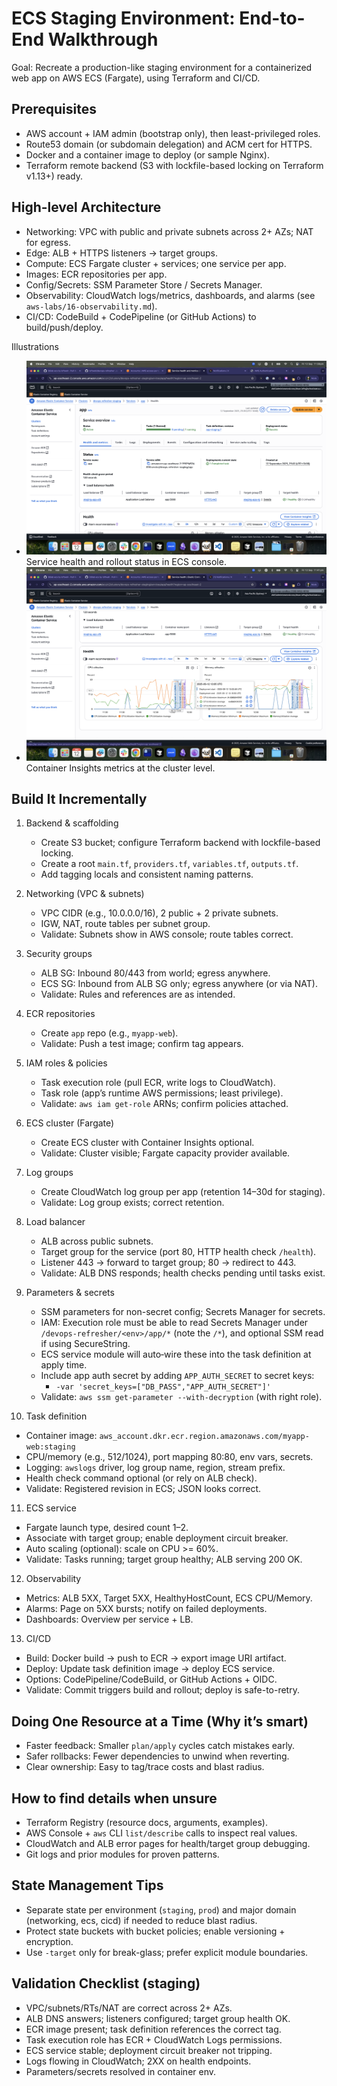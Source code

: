 # ECS Staging Environment: End-to-End Walkthrough

Goal: Recreate a production-like staging environment for a containerized web app on AWS ECS (Fargate), using Terraform and CI/CD.

## Prerequisites

- AWS account + IAM admin (bootstrap only), then least-privileged roles.
- Route53 domain (or subdomain delegation) and ACM cert for HTTPS.
- Docker and a container image to deploy (or sample Nginx).
- Terraform remote backend (S3 with lockfile-based locking on Terraform v1.13+) ready.

## High-level Architecture

- Networking: VPC with public and private subnets across 2+ AZs; NAT for egress.
- Edge: ALB + HTTPS listeners → target groups.
- Compute: ECS Fargate cluster + services; one service per app.
- Images: ECR repositories per app.
- Config/Secrets: SSM Parameter Store / Secrets Manager.
- Observability: CloudWatch logs/metrics, dashboards, and alarms (see `aws-labs/16-observability.md`).
- CI/CD: CodeBuild + CodePipeline (or GitHub Actions) to build/push/deploy.

Illustrations

- ![ECS services overview](../images/ecs-service-overview.png)
  Service health and rollout status in ECS console.
- ![Cluster metrics](../images/ecs-metrics.png)
  Container Insights metrics at the cluster level.

## Build It Incrementally

1. Backend & scaffolding
   - Create S3 bucket; configure Terraform backend with lockfile-based locking.
   - Create a root `main.tf`, `providers.tf`, `variables.tf`, `outputs.tf`.
   - Add tagging locals and consistent naming patterns.

2. Networking (VPC & subnets)
   - VPC CIDR (e.g., 10.0.0.0/16), 2 public + 2 private subnets.
   - IGW, NAT, route tables per subnet group.
   - Validate: Subnets show in AWS console; route tables correct.

3. Security groups
   - ALB SG: Inbound 80/443 from world; egress anywhere.
   - ECS SG: Inbound from ALB SG only; egress anywhere (or via NAT).
   - Validate: Rules and references are as intended.

4. ECR repositories
   - Create `app` repo (e.g., `myapp-web`).
   - Validate: Push a test image; confirm tag appears.

5. IAM roles & policies
   - Task execution role (pull ECR, write logs to CloudWatch).
   - Task role (app’s runtime AWS permissions; least privilege).
   - Validate: `aws iam get-role` ARNs; confirm policies attached.

6. ECS cluster (Fargate)
   - Create ECS cluster with Container Insights optional.
   - Validate: Cluster visible; Fargate capacity provider available.

7. Log groups
   - Create CloudWatch log group per app (retention 14–30d for staging).
   - Validate: Log group exists; correct retention.

8. Load balancer
   - ALB across public subnets.
   - Target group for the service (port 80, HTTP health check `/health`).
   - Listener 443 → forward to target group; 80 → redirect to 443.
   - Validate: ALB DNS responds; health checks pending until tasks exist.

9. Parameters & secrets
   - SSM parameters for non-secret config; Secrets Manager for secrets.
   - IAM: Execution role must be able to read Secrets Manager under `/devops-refresher/<env>/app/*` (note the `/*`), and optional SSM read if using SecureString.
   - ECS service module will auto‑wire these into the task definition at apply time.
   - Include app auth secret by adding `APP_AUTH_SECRET` to secret keys:
     - `-var 'secret_keys=["DB_PASS","APP_AUTH_SECRET"]'`
   - Validate: `aws ssm get-parameter --with-decryption` (with right role).

10. Task definition

- Container image: `aws_account.dkr.ecr.region.amazonaws.com/myapp-web:staging`
- CPU/memory (e.g., 512/1024), port mapping 80:80, env vars, secrets.
- Logging: `awslogs` driver, log group name, region, stream prefix.
- Health check command optional (or rely on ALB check).
- Validate: Registered revision in ECS; JSON looks correct.

11. ECS service

- Fargate launch type, desired count 1–2.
- Associate with target group; enable deployment circuit breaker.
- Auto scaling (optional): scale on CPU >= 60%.
- Validate: Tasks running; target group healthy; ALB serving 200 OK.

12. Observability

- Metrics: ALB 5XX, Target 5XX, HealthyHostCount, ECS CPU/Memory.
- Alarms: Page on 5XX bursts; notify on failed deployments.
- Dashboards: Overview per service + LB.

13. CI/CD

- Build: Docker build → push to ECR → export image URI artifact.
- Deploy: Update task definition image → deploy ECS service.
- Options: CodePipeline/CodeBuild, or GitHub Actions + OIDC.
- Validate: Commit triggers build and rollout; deploy is safe-to-retry.

## Doing One Resource at a Time (Why it’s smart)

- Faster feedback: Smaller `plan/apply` cycles catch mistakes early.
- Safer rollbacks: Fewer dependencies to unwind when reverting.
- Clear ownership: Easy to tag/trace costs and blast radius.

## How to find details when unsure

- Terraform Registry (resource docs, arguments, examples).
- AWS Console + `aws` CLI `list/describe` calls to inspect real values.
- CloudWatch and ALB error pages for health/target group debugging.
- Git logs and prior modules for proven patterns.

## State Management Tips

- Separate state per environment (`staging`, `prod`) and major domain (networking, ecs, cicd) if needed to reduce blast radius.
- Protect state buckets with bucket policies; enable versioning + encryption.
- Use `-target` only for break-glass; prefer explicit module boundaries.

## Validation Checklist (staging)

- VPC/subnets/RTs/NAT are correct across 2+ AZs.
- ALB DNS answers; listeners configured; target group health OK.
- ECR image present; task definition references the correct tag.
- Task execution role has ECR + CloudWatch Logs permissions.
- ECS service stable; deployment circuit breaker not tripping.
- Logs flowing in CloudWatch; 2XX on health endpoints.
- Parameters/secrets resolved in container env.
